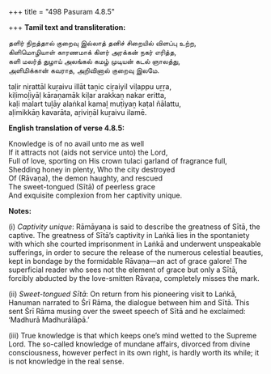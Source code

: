+++
title = "498 Pasuram 4.8.5"

+++
**Tamil text and transliteration:**

தளிர் நிறத்தால் குறைவு இல்லாத் தனிச் சிறையில் விளப்பு உற்ற,  
கிளிமொழியாள் காரணமாக் கிளர் அரக்கன் நகர் எரித்த,  
களி மலர்த் துழாய் அலங்கல் கமழ் முடியன் கடல் ஞாலத்து,  
அளிமிக்கான் கவராத, அறிவினால் குறைவு இலமே.

taḷir niṟattāl kuṟaivu illāt taṉic ciṟaiyil viḷappu uṟṟa,  
kiḷimoḻiyāḷ kāraṇamāk kiḷar arakkaṉ nakar eritta,  
kaḷi malart tuḻāy alaṅkal kamaḻ muṭiyaṉ kaṭal ñālattu,  
aḷimikkāṉ kavarāta, aṟiviṉāl kuṟaivu ilamē.

**English translation of verse 4.8.5:**

Knowledge is of no avail unto me as well  
If it attracts not (aids not service unto) the Lord,  
Full of love, sporting on His crown tulaci garland of fragrance full,  
Shedding honey in plenty, Who the city destroyed  
Of (Rāvaṇa), the demon haughty, and rescued  
The sweet-tongued (Sītā) of peerless grace  
And exquisite complexion from her captivity unique.

**Notes:**

\(i\) *Captivity unique*: Rāmāyaṇa is said to describe the greatness of Sītā, the captive. The greatness of Sītā’s captivity in Laṅkā lies in the spontaniety with which she courted imprisonment in Laṅkā and underwent unspeakable sufferings, in order to secure the release of the numerous celestial beauties, kept in bondage by the formidable Rāvaṇa—an act of grace galore! The superficial reader who sees not the element of grace but only a Sītā, forcibly abducted by the love-smitten Rāvaṇa, completely misses the mark.

\(ii\) *Sweet-tongued Sītā*: On return from his pioneering visit to Laṅkā, Hanuman narrated to Śrī Rāma, the dialogue between him and Sītā. This sent Śrī Rāma musing over the sweet speech of Sītā and he exclaimed: ‘Madhurā Madhurālāpā.’

\(iii\) True knowledge is that which keeps one’s mind wetted to the Supreme Lord. The so-called knowledge of mundane affairs, divorced from divine consciousness, however perfect in its own right, is hardly worth its while; it is not knowledge in the real sense.


